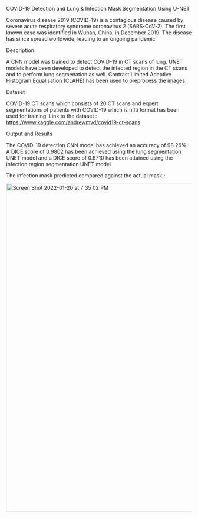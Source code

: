 COVID-19 Detection and Lung & Infection Mask Segmentation Using U-NET


Coronavirus disease 2019 (COVID-19) is a contagious disease caused by severe acute respiratory syndrome coronavirus 2 (SARS-CoV-2). 
The first known case was identified in Wuhan, China, in December 2019. The disease has since spread worldwide, leading to an ongoing pandemic


Description

A CNN model was trained to detect COVID-19 in CT scans of lung. UNET models have been developed to detect the infected region in the CT scans and to perform lung segmenation as well. Contrast Limited Adaptive Histogram Equalisation (CLAHE) has been used to preprocess the images.


Dataset

COVID-19 CT scans which consists of 20 CT scans and expert segmentations of patients with COVID-19 which is nifti format has been used for training.
Link to the dataset : https://www.kaggle.com/andrewmvd/covid19-ct-scans


Output and Results

The COVID-19 detection CNN model has achieved an accuracy of 98.26%. A DICE score of 0.9802 has been achieved using the lung segmentation UNET model and a DICE score of 0.8710 has been attained using the infection region segmentation UNET model

The infection mask predicted compared against the actual mask : 

<img width="887" alt="Screen Shot 2022-01-20 at 7 35 02 PM" src="https://user-images.githubusercontent.com/40431641/150485324-4c17ba0b-1835-4fac-9a22-a52c882a1047.png">
